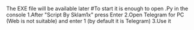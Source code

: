 The EXE file will be available later
#To start it is enough to open .Py in the console
1.After "Script By Sklam1x" press Enter
2.Open Telegram for PC (Web is not suitable) and enter 1 (by default it is Telegram)
3.Use it
